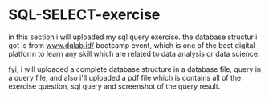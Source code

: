 # SQL-SELECT-exercise

in this section i will uploaded my sql query exercise. the database structur i got is from www.dqlab.id/ bootcamp event, 
which is one of the best digital platform to learn any skill which are related to data analysis or data science.

fyi, i will uploaded a complete database structure in a database file, query in a query file, and also i'll uploaded 
a pdf file which is contains all of the exercise question, sql query and screenshot of the query result.
